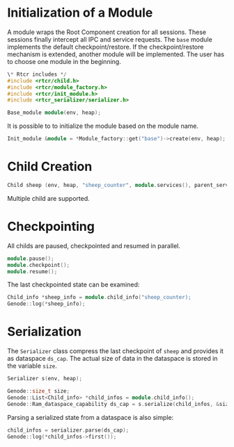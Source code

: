 # Initialization of a Module

A module wraps the Root Component creation for all sessions. These sessions
finally intercept all IPC and service requests. The `base` module implements the
default checkpoint/restore. If the checkpoint/restore mechanism is extended,
another module will be implemented. The user has to choose one module in the
beginning.

```C++
\* Rtcr includes */
#include <rtcr/child.h>
#include <rtcr/module_factory.h>
#include <rtcr/init_module.h>
#include <rtcr_serializer/serializer.h>
```

```C++
Base_module module(env, heap);
```

It is possible to to initialize the module based on the module name.

```C++
Init_module &module = *Module_factory::get("base")->create(env, heap);
```



# Child Creation

```C++
Child sheep (env, heap, "sheep_counter", module.services(), parent_servies);
```

Multiple child are supported.


# Checkpointing
All childs are paused, checkpointed and resumed in parallel.

```C++
module.pause();
module.checkpoint();
module.resume();
```

The last checkpointed state can be examined:

```C++
Child_info *sheep_info = module.child_info("sheep_counter);
Genode::log(*sheep_info);
```

# Serialization

The `Serializer` class compress the last checkpoint of `sheep` and provides it
as dataspace `ds_cap`. The actual size of data in the dataspace is stored in the
variable `size`. 

```C++
Serializer s(env, heap);

Genode::size_t size;
Genode::List<Child_info> *child_infos = module.child_info();
Genode::Ram_dataspace_capability ds_cap = s.serialize(child_infos, &size);
```

Parsing a serialized state from a dataspace is also simple:

```C++
child_infos = serializer.parse(ds_cap);
Genode::log(*child_infos->first());
```
